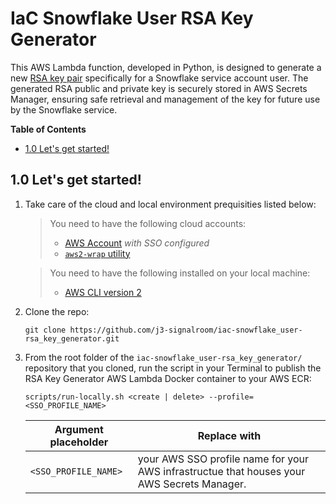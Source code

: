 # IaC Snowflake User RSA Key Generator
This AWS Lambda function, developed in Python, is designed to generate a new [RSA key pair](https://github.com/j3-signalroom/j3-techstack-lexicon/blob/main/cryptographic-glossary.md#rsa-key-pair) specifically for a Snowflake service account user.  The generated RSA public and private key is securely stored in AWS Secrets Manager, ensuring safe retrieval and management of the key for future use by the Snowflake service.

**Table of Contents**

<!-- toc -->
+ [1.0 Let's get started!](#10-lets-get-started)
<!-- tocstop -->

## 1.0 Let's get started!
1. Take care of the cloud and local environment prequisities listed below:
    > You need to have the following cloud accounts:
    > - [AWS Account](https://signin.aws.amazon.com/) *with SSO configured*
    > - [`aws2-wrap` utility](https://pypi.org/project/aws2-wrap/#description)

    > You need to have the following installed on your local machine:
    > - [AWS CLI version 2](https://docs.aws.amazon.com/cli/latest/userguide/getting-started-install.html)

2. Clone the repo:
    ```shell
    git clone https://github.com/j3-signalroom/iac-snowflake_user-rsa_key_generator.git
    ```

3. From the root folder of the `iac-snowflake_user-rsa_key_generator/` repository that you cloned, run the script in your Terminal to publish the RSA Key Generator AWS Lambda Docker container to your AWS ECR:
    ```shell
    scripts/run-locally.sh <create | delete> --profile=<SSO_PROFILE_NAME>
    ```
    Argument placeholder|Replace with
    -|-
    `<SSO_PROFILE_NAME>`|your AWS SSO profile name for your AWS infrastructue that houses your AWS Secrets Manager.
